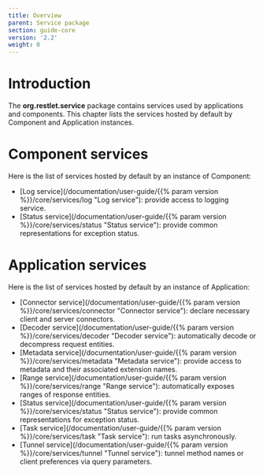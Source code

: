 ```yaml
---
title: Overview
parent: Service package
section: guide-core
version: '2.2'
weight: 0
---
```

# Introduction

The **org.restlet.service** package contains services used by
applications and components. This chapter lists the services hosted by
default by Component and Application instances.

# Component services

Here is the list of services hosted by default by an instance of
Component:

-   [Log service](/documentation/user-guide/{{% param version %}}/core/services/log "Log service"): provide access to logging service.
-   [Status service](/documentation/user-guide/{{% param version %}}/core/services/status "Status service"): provide common representations for exception status.

# Application services

Here is the list of services hosted by default by an instance of
Application:

-   [Connector service](/documentation/user-guide/{{% param version %}}/core/services/connector "Connector service"): declare necessary client and server connectors.
-   [Decoder service](/documentation/user-guide/{{% param version %}}/core/services/decoder "Decoder service"): automatically decode or decompress request entities.
-   [Metadata service](/documentation/user-guide/{{% param version %}}/core/services/metadata "Metadata service"): provide access to metadata and their associated extension names.
-   [Range service](/documentation/user-guide/{{% param version %}}/core/services/range "Range service"): automatically exposes ranges of response entities.
-   [Status service](/documentation/user-guide/{{% param version %}}/core/services/status "Status service"): provide common representations for exception status.
-   [Task service](/documentation/user-guide/{{% param version %}}/core/services/task "Task service"): run tasks asynchronously.
-   [Tunnel service](/documentation/user-guide/{{% param version %}}/core/services/tunnel "Tunnel service"): tunnel method names or client preferences via query parameters.
